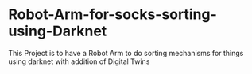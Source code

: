 # Robot-Arm-for-socks-sorting-using-Darknet
This Project is to have a Robot Arm to do sorting mechanisms for things using darknet with addition of Digital Twins
